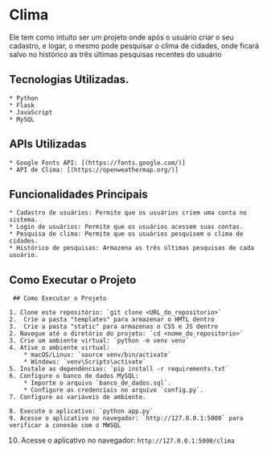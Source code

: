 # Clima
Ele tem como intuito ser um projeto onde após o usuário criar o seu cadastro, e logar, o mesmo pode pesquisar o clima de cidades, onde ficará salvo no histórico as três últimas pesquisas recentes do usuário


## Tecnologias Utilizadas.

    * Python
    * Flask
    * JavaScript
    * MySQL
 

## APIs Utilizadas

    * Google Fonts API: [(https://fonts.google.com/)]
    * API de Clima: [(https://openweathermap.org/)]



 ## Funcionalidades Principais
 
    * Cadastro de usuários: Permite que os usuários criem uma conta no sistema.
    * Login de usuários: Permite que os usuários acessem suas contas.
    * Pesquisa de clima: Permite que os usuários pesquisem o clima de cidades.
    * Histórico de pesquisas: Armazena as três últimas pesquisas de cada usuário.

   ## Como Executar o Projeto

     ## Como Executar o Projeto

    1. Clone este repositório: `git clone <URL_do_repositorio>`
    2.  Crie a pasta "templates" para armazenar o HMTL dentro 
    3.  Crie a pasta "static" para armazenas o CSS e JS dentro 
    2. Navegue até o diretório do projeto: `cd <nome_do_repositorio>`
    3. Crie um ambiente virtual: `python -m venv venv`
    4. Ative o ambiente virtual:
        * macOS/Linux: `source venv/bin/activate`
        * Windows: `venv\Scripts\activate`
    5. Instale as dependências: `pip install -r requirements.txt`
    6. Configure o banco de dados MySQL:
        * Importe o arquivo `banco_de_dados.sql`.
        * Configure as credenciais no arquivo `config.py`.
    7. Configure as variáveis de ambiente.

    8. Execute o aplicativo: `python app.py`
    9. Acesse o aplicativo no navegador: `http://127.0.0.1:5000` para verificar a conexão com o MWSQL
   10. Acesse o aplicativo no navegador: `http://127.0.0.1:5000/clima`
